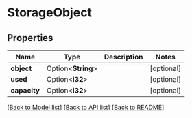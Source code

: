 # StorageObject

## Properties

Name | Type | Description | Notes
------------ | ------------- | ------------- | -------------
**object** | Option<**String**> |  | [optional]
**used** | Option<**i32**> |  | [optional]
**capacity** | Option<**i32**> |  | [optional]

[[Back to Model list]](../README.md#documentation-for-models) [[Back to API list]](../README.md#documentation-for-api-endpoints) [[Back to README]](../README.md)


